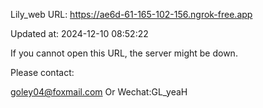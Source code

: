 Lily_web URL: https://ae6d-61-165-102-156.ngrok-free.app

Updated at: 2024-12-10 08:52:22

If you cannot open this URL, the server might be down.

Please contact: 

goley04@foxmail.com Or Wechat:GL_yeaH